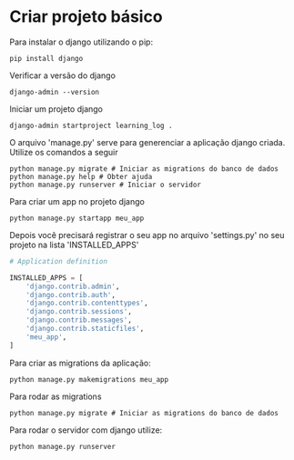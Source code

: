 # Criar projeto básico

Para instalar o django utilizando o pip:

```
pip install django
```

Verificar a versão do django

```
django-admin --version
```

Iniciar um projeto django

```
django-admin startproject learning_log .
```

O arquivo 'manage.py' serve para generenciar a aplicação django criada. Utilize os comandos
a seguir

```
python manage.py migrate # Iniciar as migrations do banco de dados
python manage.py help # Obter ajuda
python manage.py runserver # Iniciar o servidor
```

Para criar um app no projeto django

```
python manage.py startapp meu_app
```

Depois você precisará registrar o seu app no arquivo 'settings.py' no seu projeto na lista 'INSTALLED_APPS'

```py
# Application definition

INSTALLED_APPS = [
    'django.contrib.admin',
    'django.contrib.auth',
    'django.contrib.contenttypes',
    'django.contrib.sessions',
    'django.contrib.messages',
    'django.contrib.staticfiles',
    'meu_app',
]
```

Para criar as migrations da aplicação:

```
python manage.py makemigrations meu_app
```

Para rodar as migrations

```
python manage.py migrate # Iniciar as migrations do banco de dados
```

Para rodar o servidor com django utilize:

```
python manage.py runserver
```
